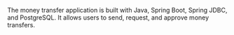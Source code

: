 The money transfer application is built with Java, Spring Boot, Spring JDBC, and PostgreSQL. It allows users to send, request, and approve money transfers.
